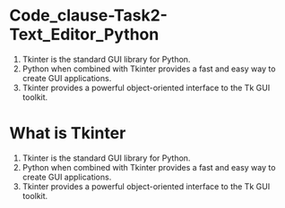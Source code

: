 # Code_clause-Task2-Text_Editor_Python

1. Tkinter is the standard GUI library for Python.
2. Python when combined with Tkinter provides a fast and easy way to create GUI applications.
3. Tkinter provides a powerful object-oriented interface to the Tk GUI toolkit.

# What is Tkinter
1. Tkinter is the standard GUI library for Python.
2. Python when combined with Tkinter provides a fast and easy way to create GUI applications.
3. Tkinter provides a powerful object-oriented interface to the Tk GUI toolkit.
